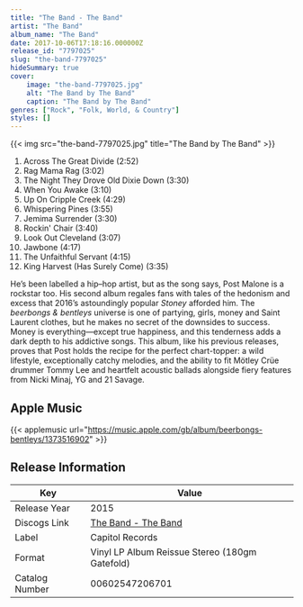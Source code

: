 ```yaml
---
title: "The Band - The Band"
artist: "The Band"
album_name: "The Band"
date: 2017-10-06T17:18:16.000000Z
release_id: "7797025"
slug: "the-band-7797025"
hideSummary: true
cover:
    image: "the-band-7797025.jpg"
    alt: "The Band by The Band"
    caption: "The Band by The Band"
genres: ["Rock", "Folk, World, & Country"]
styles: []
---
```


{{< img src="the-band-7797025.jpg" title="The Band by The Band" >}}

<!-- section break -->

1. Across The Great Divide (2:52)
2. Rag Mama Rag (3:02)
3. The Night They Drove Old Dixie Down (3:30)
4. When You Awake (3:10)
5. Up On Cripple Creek (4:29)
6. Whispering Pines (3:55)
7. Jemima Surrender (3:30)
8. Rockin' Chair (3:40)
9. Look Out Cleveland (3:07)
10. Jawbone (4:17)
11. The Unfaithful Servant (4:15)
12. King Harvest (Has Surely Come) (3:35)

<!-- section break -->


He’s been labelled a hip–hop artist, but as the song says, Post Malone is a rockstar too. His second album regales fans with tales of the hedonism and excess that 2016’s astoundingly popular <i>Stoney</i> afforded him. The <i>beerbongs & bentleys</i> universe is one of partying, girls, money and Saint Laurent clothes, but he makes no secret of the downsides to success. Money is everything—except true happiness, and this tenderness adds a dark depth to his addictive songs. This album, like his previous releases, proves that Post holds the recipe for the perfect chart-topper: a wild lifestyle, exceptionally catchy melodies, and the ability to fit Mötley Crüe drummer Tommy Lee and heartfelt acoustic ballads alongside fiery features from Nicki Minaj, YG and 21 Savage. 



## Apple Music
{{< applemusic url="https://music.apple.com/gb/album/beerbongs-bentleys/1373516902" >}}






## Release Information
|  Key           | Value                                                |
| ---------------| ---------------------------------------------------- |
| Release Year   | 2015                                   |
| Discogs Link   | [The Band - The Band](https://www.discogs.com/release/7797025-The-Band-The-Band) |
| Label          | Capitol Records |
| Format         | Vinyl LP Album Reissue Stereo (180gm Gatefold) |
| Catalog Number | 00602547206701 |
